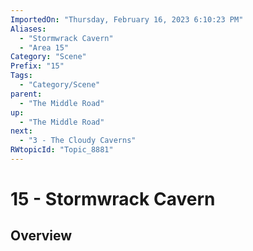 ```yaml
---
ImportedOn: "Thursday, February 16, 2023 6:10:23 PM"
Aliases:
  - "Stormwrack Cavern"
  - "Area 15"
Category: "Scene"
Prefix: "15"
Tags:
  - "Category/Scene"
parent:
  - "The Middle Road"
up:
  - "The Middle Road"
next:
  - "3 - The Cloudy Caverns"
RWtopicId: "Topic_8881"
---
```

# 15 - Stormwrack Cavern
## Overview
